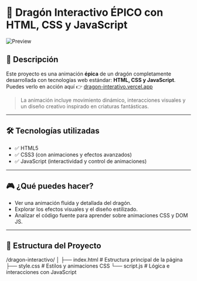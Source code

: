# 🐉 Dragón Interactivo ÉPICO con HTML, CSS y JavaScript

![Preview](https://dragon-interativo.vercel.app/dragon.png) <!-- Puedes cambiar este link por una imagen local si deseas -->

## 🚀 Descripción

Este proyecto es una animación **épica** de un dragón completamente desarrollada con tecnologías web estándar: **HTML, CSS y JavaScript**.  
Puedes verlo en acción aquí 👉 [dragon-interativo.vercel.app](https://dragon-interativo.vercel.app/)

> La animación incluye movimiento dinámico, interacciones visuales y un diseño creativo inspirado en criaturas fantásticas.

---

## 🛠️ Tecnologías utilizadas

- ✅ HTML5  
- ✅ CSS3 (con animaciones y efectos avanzados)  
- ✅ JavaScript (interactividad y control de animaciones)

---

## 🎮 ¿Qué puedes hacer?

- Ver una animación fluida y detallada del dragón.
- Explorar los efectos visuales y el diseño estilizado.
- Analizar el código fuente para aprender sobre animaciones CSS y DOM JS.

---

## 📁 Estructura del Proyecto

/dragon-interactivo/
│
├── index.html # Estructura principal de la página
├── style.css # Estilos y animaciones CSS
└── script.js # Lógica e interacciones con JavaScript
